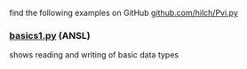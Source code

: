 find the following examples on GitHub [github.com/hilch/Pvi.py](https://github.com/hilch/Pvi.py/tree/main/examples)

### [basics1.py](https://github.com/hilch/Pvi.py/tree/main/examples/basics1.py) (ANSL)
shows reading and writing of basic data types


